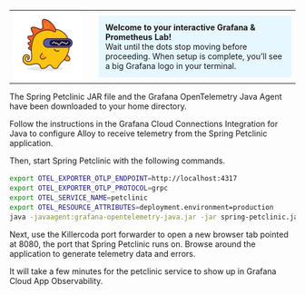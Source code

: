 <table>
  <tr>
    <td style="vertical-align: top;">
      <img src="./images/grot.png" alt="Grot the Grafana Dino" style="max-width: 120px; margin-right: 16px;" />
    </td>
    <td>
      <div style="background-color: #e6f7ff; padding: 12px; border-radius: 4px;">
        <strong>Welcome to your interactive Grafana & Prometheus Lab!</strong><br />
        Wait until the dots stop moving before proceeding. When setup is complete, you’ll see a big Grafana logo in your terminal.
      </div>
    </td>
  </tr>
</table>

The Spring Petclinic JAR file and the Grafana OpenTelemetry Java Agent have been downloaded to your home directory.

Follow the instructions in the Grafana Cloud Connections Integration for Java to configure Alloy to receive telemetry from the Spring Petclinic application.

Then, start Spring Petclinic with the following commands. 

```bash
export OTEL_EXPORTER_OTLP_ENDPOINT=http://localhost:4317
export OTEL_EXPORTER_OTLP_PROTOCOL=grpc
export OTEL_SERVICE_NAME=petclinic
export OTEL_RESOURCE_ATTRIBUTES=deployment.environment=production
java -javaagent:grafana-opentelemetry-java.jar -jar spring-petclinic.jar
```

Next, use the Killercoda port forwarder to open a new browser tab pointed at 8080, the port that Spring Petclinic runs on. Browse around the application to generate telemetry data and errors.

It will take a few minutes for the petclinic service to show up in Grafana Cloud App Observability.